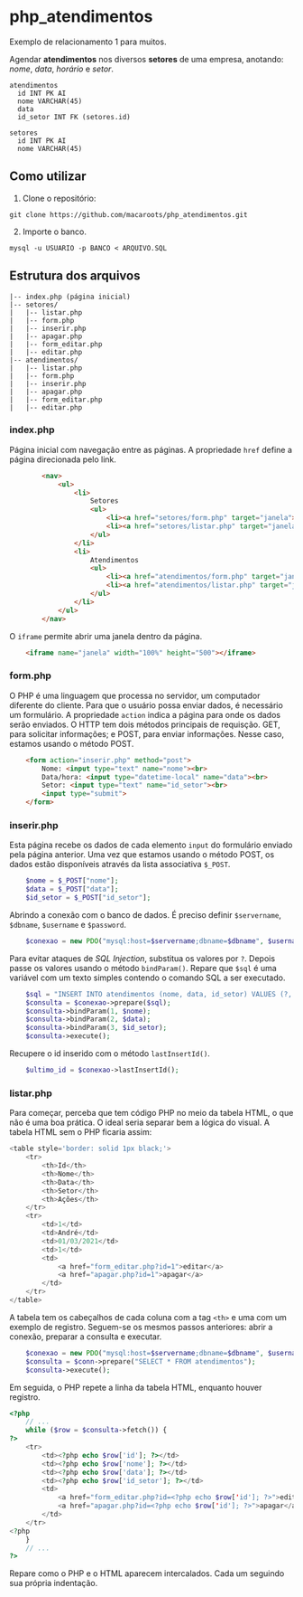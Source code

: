 # php_atendimentos
Exemplo de relacionamento 1 para muitos.

Agendar **atendimentos** nos diversos **setores** de uma empresa, anotando: *nome*, *data*, *horário* e *setor*.
```
atendimentos
  id INT PK AI
  nome VARCHAR(45)
  data
  id_setor INT FK (setores.id)
  
setores
  id INT PK AI
  nome VARCHAR(45)
```

## Como utilizar
1. Clone o repositório:
```
git clone https://github.com/macaroots/php_atendimentos.git
```
2. Importe o banco.
```
mysql -u USUARIO -p BANCO < ARQUIVO.SQL
```

## Estrutura dos arquivos
```
|-- index.php (página inicial)
|-- setores/
|   |-- listar.php
|   |-- form.php
|   |-- inserir.php
|   |-- apagar.php
|   |-- form_editar.php
|   |-- editar.php
|-- atendimentos/
|   |-- listar.php
|   |-- form.php
|   |-- inserir.php
|   |-- apagar.php
|   |-- form_editar.php
|   |-- editar.php
```

### index.php
Página inicial com navegação entre as páginas. A propriedade `href` define a página direcionada pelo link.
```html
        <nav>
            <ul>
                <li>
                    Setores
                    <ul>
                        <li><a href="setores/form.php" target="janela">Cadastrar</a></li>
                        <li><a href="setores/listar.php" target="janela">Listar</a></li>
                    </ul>
                </li>
                <li>
                    Atendimentos
                    <ul>
                        <li><a href="atendimentos/form.php" target="janela">Cadastrar</a></li>
                        <li><a href="atendimentos/listar.php" target="janela">Listar</a></li>
                    </ul>
                </li>
            </ul>
        </nav>
```
O `iframe` permite abrir uma janela dentro da página.
```html
	<iframe name="janela" width="100%" height="500"></iframe>
```

### form.php
O PHP é uma linguagem que processa no servidor, um computador diferente do cliente. Para que o usuário possa enviar dados, é necessário um formulário. A propriedade `action` indica a página para onde os dados serão enviados. O HTTP tem dois métodos principais de requisção. GET, para solicitar informações; e POST, para enviar informações. Nesse caso, estamos usando o método POST.
```html
    <form action="inserir.php" method="post">
        Nome: <input type="text" name="nome"><br>
        Data/hora: <input type="datetime-local" name="data"><br>
        Setor: <input type="text" name="id_setor"><br>
        <input type="submit">
    </form>
```

### inserir.php
Esta página recebe os dados de cada elemento `input` do formulário enviado pela página anterior. Uma vez que estamos usando o método POST, os dados estão disponíveis através da lista associativa `$_POST`.
```php
    $nome = $_POST["nome"];
    $data = $_POST["data"];
    $id_setor = $_POST["id_setor"];
```

Abrindo a conexão com o banco de dados. É preciso definir `$servername`, `$dbname`, `$username` e `$password`.
```php
    $conexao = new PDO("mysql:host=$servername;dbname=$dbname", $username, $password);
```

Para evitar ataques de *SQL Injection*, substitua os valores por `?`. Depois passe os valores usando o método `bindParam()`. Repare que `$sql` é uma variável com um texto simples contendo o comando SQL a ser executado.
```php
    $sql = "INSERT INTO atendimentos (nome, data, id_setor) VALUES (?, ?, ?)";
    $consulta = $conexao->prepare($sql);
    $consulta->bindParam(1, $nome);
    $consulta->bindParam(2, $data);
    $consulta->bindParam(3, $id_setor);
    $consulta->execute();
```

Recupere o id inserido com o método `lastInsertId()`.
```php
    $ultimo_id = $conexao->lastInsertId();
```

### listar.php
Para começar, perceba que tem código PHP no meio da tabela HTML, o que não é uma boa prática. O ideal seria separar bem a lógica do visual. A tabela HTML sem o PHP ficaria assim:
```php
<table style='border: solid 1px black;'>
    <tr>
        <th>Id</th>
        <th>Nome</th>
        <th>Data</th>
        <th>Setor</th>
        <th>Ações</th>
    </tr>
    <tr>
        <td>1</td>
        <td>André</td>
        <td>01/03/2021</td>
        <td>1</td>
        <td>
            <a href="form_editar.php?id=1">editar</a>
            <a href="apagar.php?id=1">apagar</a>
        </td>
    </tr>
</table>
```

A tabela tem os cabeçalhos de cada coluna com a tag `<th>` e uma com um exemplo de registro. Seguem-se os mesmos passos anteriores: abrir a conexão, preparar a consulta e executar.
```php
    $conexao = new PDO("mysql:host=$servername;dbname=$dbname", $username, $password);
    $consulta = $conn->prepare("SELECT * FROM atendimentos");
    $consulta->execute();
```

Em seguida, o PHP repete a linha da tabela HTML, enquanto houver registro.
```php
<?php
    // ...
    while ($row = $consulta->fetch()) {
?>
    <tr>
        <td><?php echo $row['id']; ?></td>
        <td><?php echo $row['nome']; ?></td>
        <td><?php echo $row['data']; ?></td>
        <td><?php echo $row['id_setor']; ?></td>
        <td>
            <a href="form_editar.php?id=<?php echo $row['id']; ?>">editar</a>
            <a href="apagar.php?id=<?php echo $row['id']; ?>">apagar</a>
        </td>
    </tr>
<?php
    }
    // ...
?>
```

Repare como o PHP e o HTML aparecem intercalados. Cada um seguindo sua própria indentação.
